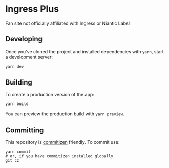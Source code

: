 # Ingress Plus

Fan site not officially affiliated with Ingress or Niantic Labs!

## Developing

Once you've cloned the project and installed dependencies with `yarn`, start a development server:

```bash
yarn dev
```

## Building

To create a production version of the app:

```bash
yarn build
```

You can preview the production build with `yarn preview`.

## Committing

This repository is [commitizen](https://github.com/commitizen/cz-cli) friendly. To commit use:

```
yarn commit
# or, if you have commitizen installed globally
git cz
```
